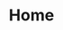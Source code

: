 ---
# Feel free to add content and custom Front Matter to this file.
# To modify the layout, see https://jekyllrb.com/docs/themes/#overriding-theme-defaults

layout: home
title: Home
heading: 'Welcome to Grove'
subheading: 'On the path to happiness'
banner:
    image: "/assets/images/banners/home.jpeg"
---
